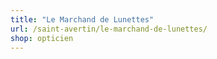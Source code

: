 ```yaml
---
title: "Le Marchand de Lunettes"
url: /saint-avertin/le-marchand-de-lunettes/
shop: opticien
---
```

